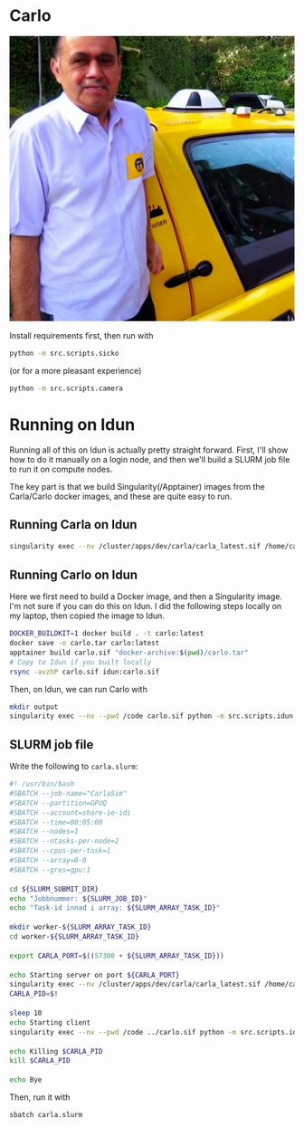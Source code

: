 # Carlo

![credits to Stable Diffusion](media/logo-1.png)

Install requirements first, then run with

```sh
python -m src.scripts.sicko
```

(or for a more pleasant experience)

```sh
python -m src.scripts.camera
```


# Running on Idun

Running all of this on Idun is actually pretty straight forward.
First, I'll show how to do it manually on a login node,
and then we'll build a SLURM job file to run it on compute nodes.

The key part is that we build Singularity(/Apptainer) images from the Carla/Carlo docker images, and these are quite easy to run.

## Running Carla on Idun

```sh
singularity exec --nv /cluster/apps/dev/carla/carla_latest.sif /home/carla/CarlaUE4.sh -RenderOffScreen
```

## Running Carlo on Idun

Here we first need to build a Docker image, and then a Singularity image. I'm not sure if you can do this on Idun. I did the following steps locally on my laptop, then copied the image to Idun.

```sh
DOCKER_BUILDKIT=1 docker build . -t carlo:latest
docker save -o carlo.tar carlo:latest
apptainer build carlo.sif "docker-archive:$(pwd)/carlo.tar"
# Copy to Idun if you built locally
rsync -avzhP carlo.sif idun:carlo.sif
```

Then, on Idun, we can run Carlo with

```sh
mkdir output
singularity exec --nv --pwd /code carlo.sif python -m src.scripts.idun "$(pwd)/output"
```

## SLURM job file

Write the following to `carla.slurm`:

```sh
#! /usr/bin/bash
#SBATCH --job-name="CarlaSim"
#SBATCH --partition=GPUQ
#SBATCH --account=share-ie-idi
#SBATCH --time=00:05:00
#SBATCH --nodes=1
#SBATCH --ntasks-per-node=2
#SBATCH --cpus-per-task=1
#SBATCH --array=0-0
#SBATCH --gres=gpu:1

cd ${SLURM_SUBMIT_DIR}
echo "Jobbnummer: ${SLURM_JOB_ID}"
echo "Task-id innad i array: ${SLURM_ARRAY_TASK_ID}"

mkdir worker-${SLURM_ARRAY_TASK_ID}
cd worker-${SLURM_ARRAY_TASK_ID}

export CARLA_PORT=$((57300 + ${SLURM_ARRAY_TASK_ID}))

echo Starting server on port ${CARLA_PORT}
singularity exec --nv /cluster/apps/dev/carla/carla_latest.sif /home/carla/CarlaUE4.sh -RenderOffScreen -carla-rpc-port=$CARLA_PORT &
CARLA_PID=$!

sleep 10
echo Starting client
singularity exec --nv --pwd /code ../carlo.sif python -m src.scripts.idun "$(pwd)"

echo Killing $CARLA_PID
kill $CARLA_PID

echo Bye
```

Then, run it with

```sh
sbatch carla.slurm
```
